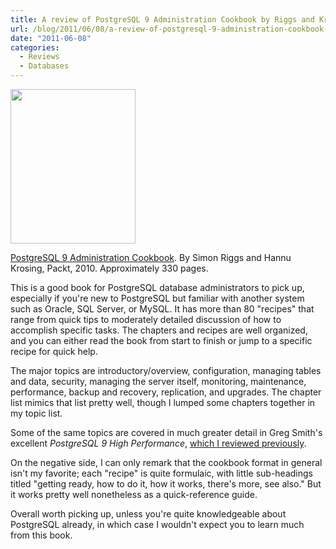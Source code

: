```yaml
---
title: A review of PostgreSQL 9 Administration Cookbook by Riggs and Krosing
url: /blog/2011/06/08/a-review-of-postgresql-9-administration-cookbook-by-riggs-and-krosing/
date: "2011-06-08"
categories:
  - Reviews
  - Databases
---
```

[<img src="http://www.xaprb.com/media/2011/06/postgreql-administration-cookbook.jpg" alt="" title="postgreql-administration-cookbook" width="200" height="247" class="alignleft size-full wp-image-2351" />][1]

[PostgreSQL 9 Administration Cookbook][1]. By Simon Riggs and Hannu Krosing, Packt, 2010. Approximately 330 pages.

This is a good book for PostgreSQL database administrators to pick up, especially if you're new to PostgreSQL but familiar with another system such as Oracle, SQL Server, or MySQL. It has more than 80 "recipes" that range from quick tips to moderately detailed discussion of how to accomplish specific tasks. The chapters and recipes are well organized, and you can either read the book from start to finish or jump to a specific recipe for quick help.

The major topics are introductory/overview, configuration, managing tables and data, security, managing the server itself, monitoring, maintenance, performance, backup and recovery, replication, and upgrades. The chapter list mimics that list pretty well, though I lumped some chapters together in my topic list.

Some of the same topics are covered in much greater detail in Greg Smith's excellent *PostgreSQL 9 High Performance*, [which I reviewed previously][3].

On the negative side, I can only remark that the cookbook format in general isn't my favorite; each "recipe" is quite formulaic, with little sub-headings titled "getting ready, how to do it, how it works, there's more, see also." But it works pretty well nonetheless as a quick-reference guide.

Overall worth picking up, unless you're quite knowledgeable about PostgreSQL already, in which case I wouldn't expect you to learn much from this book.

[3]: http://www.xaprb.com/blog/2011/02/13/a-review-of-postgresql-9-0-high-performance-by-gregory-smith/
[1]: http://www.amazon.com/PostgreSQL-Admin-Cookbook-Simon-Riggs/dp/1849510288/?tag=xaprb-20
